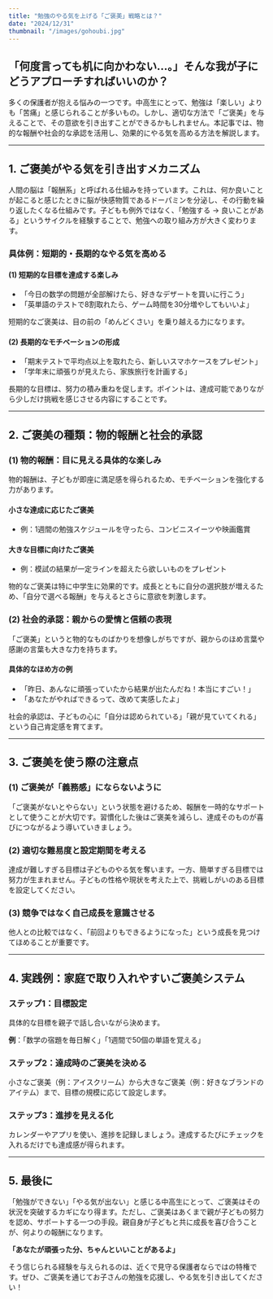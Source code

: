```yaml
---
title: "勉強のやる気を上げる「ご褒美」戦略とは？"
date: "2024/12/31"
thumbnail: "/images/gohoubi.jpg"
---
```


## 「何度言っても机に向かわない…。」そんな我が子にどうアプローチすればいいのか？

多くの保護者が抱える悩みの一つです。中高生にとって、勉強は「楽しい」よりも「苦痛」と感じられることが多いもの。しかし、適切な方法で「ご褒美」を与えることで、その意欲を引き出すことができるかもしれません。本記事では、物的な報酬や社会的な承認を活用し、効果的にやる気を高める方法を解説します。

---

## 1. ご褒美がやる気を引き出すメカニズム

人間の脳は「報酬系」と呼ばれる仕組みを持っています。これは、何か良いことが起こると感じたときに脳が快感物質であるドーパミンを分泌し、その行動を繰り返したくなる仕組みです。子どもも例外ではなく、「勉強する → 良いことがある」というサイクルを経験することで、勉強への取り組み方が大きく変わります。

### 具体例：短期的・長期的なやる気を高める

#### (1) 短期的な目標を達成する楽しみ

- 「今日の数学の問題が全部解けたら、好きなデザートを買いに行こう」
- 「英単語のテストで8割取れたら、ゲーム時間を30分増やしてもいいよ」

短期的なご褒美は、目の前の「めんどくさい」を乗り越える力になります。

#### (2) 長期的なモチベーションの形成

- 「期末テストで平均点以上を取れたら、新しいスマホケースをプレゼント」
- 「学年末に頑張りが見えたら、家族旅行を計画する」

長期的な目標は、努力の積み重ねを促します。ポイントは、達成可能でありながら少しだけ挑戦を感じさせる内容にすることです。

---

## 2. ご褒美の種類：物的報酬と社会的承認

### (1) 物的報酬：目に見える具体的な楽しみ

物的報酬は、子どもが即座に満足感を得られるため、モチベーションを強化する力があります。

#### 小さな達成に応じたご褒美

- 例：1週間の勉強スケジュールを守ったら、コンビニスイーツや映画鑑賞

#### 大きな目標に向けたご褒美

- 例：模試の結果が一定ラインを超えたら欲しいものをプレゼント

物的なご褒美は特に中学生に効果的です。成長とともに自分の選択肢が増えるため、「自分で選べる報酬」を与えるとさらに意欲を刺激します。

### (2) 社会的承認：親からの愛情と信頼の表現

「ご褒美」というと物的なものばかりを想像しがちですが、親からのほめ言葉や感謝の言葉も大きな力を持ちます。

#### 具体的なほめ方の例

- 「昨日、あんなに頑張っていたから結果が出たんだね！本当にすごい！」
- 「あなたがやればできるって、改めて実感したよ」

社会的承認は、子どもの心に「自分は認められている」「親が見ていてくれる」という自己肯定感を育てます。

---

## 3. ご褒美を使う際の注意点

### (1) ご褒美が「義務感」にならないように

「ご褒美がないとやらない」という状態を避けるため、報酬を一時的なサポートとして使うことが大切です。習慣化した後はご褒美を減らし、達成そのものが喜びにつながるよう導いていきましょう。

### (2) 適切な難易度と設定期間を考える

達成が難しすぎる目標は子どものやる気を奪います。一方、簡単すぎる目標では努力が生まれません。子どもの性格や現状を考えた上で、挑戦しがいのある目標を設定してください。

### (3) 競争ではなく自己成長を意識させる

他人との比較ではなく、「前回よりもできるようになった」という成長を見つけてほめることが重要です。

---

## 4. 実践例：家庭で取り入れやすいご褒美システム

### **ステップ1：目標設定**

具体的な目標を親子で話し合いながら決めます。

**例**：「数学の宿題を毎日解く」「1週間で50個の単語を覚える」

### **ステップ2：達成時のご褒美を決める**

小さなご褒美（例：アイスクリーム）から大きなご褒美（例：好きなブランドのアイテム）まで、目標の規模に応じて設定します。

### **ステップ3：進捗を見える化**

カレンダーやアプリを使い、進捗を記録しましょう。達成するたびにチェックを入れるだけでも達成感が得られます。

---

## 5. 最後に

「勉強ができない」「やる気が出ない」と感じる中高生にとって、ご褒美はその状況を突破するカギになり得ます。ただし、ご褒美はあくまで親が子どもの努力を認め、サポートする一つの手段。親自身が子どもと共に成長を喜び合うことが、何よりの報酬になります。

**「あなたが頑張った分、ちゃんといいことがあるよ」**

そう信じられる経験を与えられるのは、近くで見守る保護者ならではの特権です。ぜひ、ご褒美を通じてお子さんの勉強を応援し、やる気を引き出してください！
